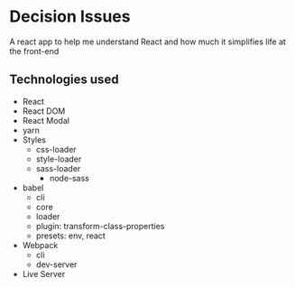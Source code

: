 # Decision Issues

A react app to help me understand React and how much it simplifies life at the front-end

## Technologies used

- React
- React DOM
- React Modal
- yarn
- Styles
  - css-loader
  - style-loader
  - sass-loader
    - node-sass
- babel
  - cli
  - core
  - loader
  - plugin: transform-class-properties
  - presets: env, react
- Webpack
  - cli
  - dev-server
- Live Server